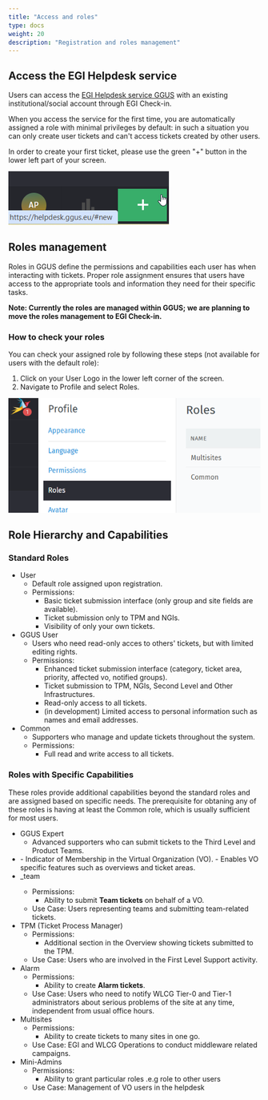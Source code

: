 ```yaml
---
title: "Access and roles"
type: docs
weight: 20
description: "Registration and roles management"
---
```


## Access the EGI Helpdesk service

Users can access the [EGI Helpdesk service GGUS](https://helpdesk.egi.eu/) 
with an existing institutional/social account through EGI Check-in.

When you access the service for the first time, you are automatically assigned
a role with minimal privileges by default: in such a situation you can only
create user tickets and can't access tickets created by other users.

In order to create your first ticket, please use the green "+" button in the
lower left part of your screen.

![Create ticket button](create-ticket.png)

## Roles management

Roles in GGUS define the permissions and capabilities each user has when
interacting with tickets. Proper role assignment ensures that users have
access to the appropriate tools and information they need for their specific
tasks.

**Note: Currently the roles are managed within GGUS; we are planning to move
the roles management to EGI Check-in.**

### How to check your roles

You can check your assigned role by following these steps (not available for
users with the default role):

1. Click on your User Logo in the lower left corner of the screen.
2. Navigate to Profile and select Roles.

![Check your roles](owned-roles.png)

## Role Hierarchy and Capabilities

### Standard Roles

- User
  - Default role assigned upon registration. 
  - Permissions:
    - Basic ticket submission interface (only group and site fields are
	available).
    - Ticket submission only to TPM and NGIs. 
    - Visibility of only your own tickets.
- GGUS User
  - Users who need read-only acces to others' tickets, but with limited editing
  rights.
  - Permissions:
    - Enhanced ticket submission interface (category, ticket area, priority,
	affected vo, notified groups).
    - Ticket submission to TPM, NGIs, Second Level and Other Infrastructures. 
    - Read-only access to all tickets.
    - (in development) Limited access to personal information such as names and
	email addresses. 
- Common
  - Supporters who manage and update tickets throughout the system.
  - Permissions:
    - Full read and write access to all tickets.

### Roles with Specific Capabilities

These roles provide additional capabilities beyond the standard roles and are
assigned based on specific needs. The prerequisite for obtaning any of these
roles is having at least the Common role, which is usually sufficient for most
users. 

- GGUS Expert
  - Advanced supporters who can submit tickets to the Third Level and Product
  Teams.
- <vo>
  - Indicator of Membership in the Virtual Organization (VO).
  - Enables VO specific features such as overviews and ticket areas. 
- <vo>_team
  - Permissions:
    - Ability to submit **Team tickets** on behalf of a VO.
  - Use Case: Users representing teams and submitting team-related tickets.
- TPM (Ticket Process Manager)
  - Permissions:
    - Additional section in the Overview showing tickets submitted to the TPM.
  - Use Case: Users who are involved in the First Level Support activity.
- Alarm
  - Permissions:
    - Ability to create **Alarm tickets**.
  - Use Case: Users who need to notify WLCG Tier-0 and Tier-1 administrators
  about serious problems of the site at any time, independent from usual office
  hours.
- Multisites
  - Permissions:
    - Ability to create tickets to many sites in one go.
  - Use Case: EGI and WLCG Operations to conduct middleware related campaigns.
- Mini-Admins
  - Permissions: 
    - Ability to grant particular roles .e.g <vo> role to other users 
  - Use Case: Management of VO users in the helpdesk

